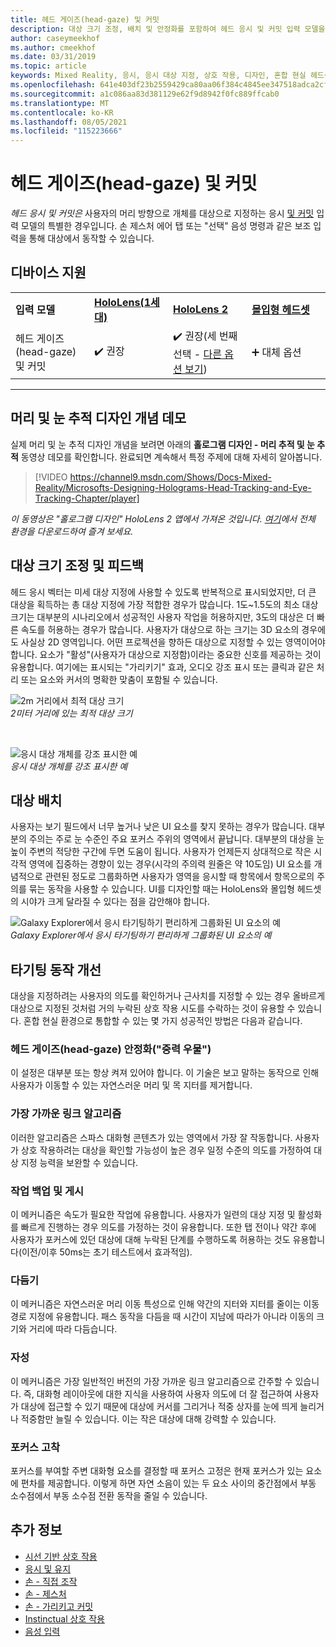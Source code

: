 ```yaml
---
title: 헤드 게이즈(head-gaze) 및 커밋
description: 대상 크기 조정, 배치 및 안정화를 포함하여 헤드 응시 및 커밋 입력 모델을 시작합니다.
author: caseymeekhof
ms.author: cmeekhof
ms.date: 03/31/2019
ms.topic: article
keywords: Mixed Reality, 응시, 응시 대상 지정, 상호 작용, 디자인, 혼합 현실 헤드셋, windows mixed reality 헤드셋, 가상 현실 헤드셋, HoloLens, MRTK, Mixed Reality Toolkit, 대상, 포커스, 다듬기
ms.openlocfilehash: 641e403df23b2559429ca80aa06f384c4845ee347518adca2cfde1b3dbe874dd
ms.sourcegitcommit: a1c086aa83d381129e62f9d8942f0fc889ffcab0
ms.translationtype: MT
ms.contentlocale: ko-KR
ms.lasthandoff: 08/05/2021
ms.locfileid: "115223666"
---
```

# <a name="head-gaze-and-commit"></a>헤드 게이즈(head-gaze) 및 커밋

_헤드 응시 및 커밋은_ 사용자의 머리 방향으로 개체를 대상으로 지정하는 응시 [및 커밋](gaze-and-commit.md) 입력 모델의 특별한 경우입니다. 손 제스처 에어 탭 또는 "선택" 음성 명령과 같은 보조 입력을 통해 대상에서 동작할 수 있습니다. 

## <a name="device-support"></a>디바이스 지원

<table>
    <colgroup>
    <col width="25%" />
    <col width="25%" />
    <col width="25%" />
    <col width="25%" />
    </colgroup>
    <tr>
        <td><strong>입력 모델</strong></td>
        <td><a href="/hololens/hololens1-hardware"><strong>HoloLens(1세대)</strong></a></td>
        <td><a href="https://docs.microsoft.com/hololens/hololens2-hardware"><strong>HoloLens 2</strong></td>
        <td><a href="../discover/immersive-headset-hardware-details.md"><strong>몰입형 헤드셋</strong></a></td>
    </tr>
     <tr>
        <td>헤드 게이즈(head-gaze) 및 커밋</td>
        <td>✔️ 권장</td>
        <td>✔️ 권장(세 번째 선택 - <a href="interaction-fundamentals.md">다른 옵션 보기</a>)</td>
        <td>➕ 대체 옵션</td>
    </tr>
</table>

---

## <a name="head-and-eye-tracking-design-concepts-demo"></a>머리 및 눈 추적 디자인 개념 데모

실제 머리 및 눈 추적 디자인 개념을 보려면 아래의 **홀로그램 디자인 - 머리 추적 및 눈 추적** 동영상 데모를 확인합니다. 완료되면 계속해서 특정 주제에 대해 자세히 알아봅니다.

> [!VIDEO https://channel9.msdn.com/Shows/Docs-Mixed-Reality/Microsofts-Designing-Holograms-Head-Tracking-and-Eye-Tracking-Chapter/player]

*이 동영상은 "홀로그램 디자인" HoloLens 2 앱에서 가져온 것입니다. [여기](https://aka.ms/dhapp)에서 전체 환경을 다운로드하여 즐겨 보세요.*

## <a name="target-sizing-and-feedback"></a>대상 크기 조정 및 피드백

헤드 응시 벡터는 미세 대상 지정에 사용할 수 있도록 반복적으로 표시되었지만, 더 큰 대상을 획득하는 총 대상 지정에 가장 적합한 경우가 많습니다. 1도~1.5도의 최소 대상 크기는 대부분의 시나리오에서 성공적인 사용자 작업을 허용하지만, 3도의 대상은 더 빠른 속도를 허용하는 경우가 많습니다. 사용자가 대상으로 하는 크기는 3D 요소의 경우에도 사실상 2D 영역입니다. 어떤 프로젝션을 향하든 대상으로 지정할 수 있는 영역이어야 합니다. 요소가 "활성"(사용자가 대상으로 지정함)이라는 중요한 신호를 제공하는 것이 유용합니다. 여기에는 표시되는 "가리키기" 효과, 오디오 강조 표시 또는 클릭과 같은 처리 또는 요소와 커서의 명확한 맞춤이 포함될 수 있습니다.

![2m 거리에서 최적 대상 크기](images/gazetargeting-size-1000px.jpg)<br>
*2미터 거리에 있는 최적 대상 크기*

<br>

![응시 대상 개체를 강조 표시한 예](images/gazetargeting-highlighting-940px.jpg)<br>
*응시 대상 개체를 강조 표시한 예*

## <a name="target-placement"></a>대상 배치

사용자는 보기 필드에서 너무 높거나 낮은 UI 요소를 찾지 못하는 경우가 많습니다. 대부분의 주의는 주로 눈 수준인 주요 포커스 주위의 영역에서 끝납니다. 대부분의 대상을 눈 높이 주변의 적당한 구간에 두면 도움이 됩니다. 사용자가 언제든지 상대적으로 작은 시각적 영역에 집중하는 경향이 있는 경우(시각의 주의력 원줄은 약 10도임) UI 요소를 개념적으로 관련된 정도로 그룹화하면 사용자가 영역을 응시할 때 항목에서 항목으로의 주의를 묶는 동작을 사용할 수 있습니다. UI를 디자인할 때는 HoloLens와 몰입형 헤드셋의 시야가 크게 달라질 수 있다는 점을 감안해야 합니다.

![Galaxy Explorer에서 응시 타기팅하기 편리하게 그룹화된 UI 요소의 예](images/gazetargeting-grouping-1000px.jpg)<br>
*Galaxy Explorer에서 응시 타기팅하기 편리하게 그룹화된 UI 요소의 예*

## <a name="improving-targeting-behaviors"></a>타기팅 동작 개선

대상을 지정하려는 사용자의 의도를 확인하거나 근사치를 지정할 수 있는 경우 올바르게 대상으로 지정된 것처럼 거의 누락된 상호 작용 시도를 수락하는 것이 유용할 수 있습니다. 혼합 현실 환경으로 통합할 수 있는 몇 가지 성공적인 방법은 다음과 같습니다.

### <a name="head-gaze-stabilization-gravity-wells"></a>헤드 게이즈(head-gaze) 안정화("중력 우물")

이 설정은 대부분 또는 항상 켜져 있어야 합니다. 이 기술은 보고 말하는 동작으로 인해 사용자가 이동할 수 있는 자연스러운 머리 및 목 지터를 제거합니다.

### <a name="closest-link-algorithms"></a>가장 가까운 링크 알고리즘

이러한 알고리즘은 스파스 대화형 콘텐츠가 있는 영역에서 가장 잘 작동합니다. 사용자가 상호 작용하려는 대상을 확인할 가능성이 높은 경우 일정 수준의 의도를 가정하여 대상 지정 능력을 보완할 수 있습니다.

### <a name="backdating-and-postdating-actions"></a>작업 백업 및 게시

이 메커니즘은 속도가 필요한 작업에 유용합니다. 사용자가 일련의 대상 지정 및 활성화를 빠르게 진행하는 경우 의도를 가정하는 것이 유용합니다. 또한 탭 전이나 약간 후에 사용자가 포커스에 있던 대상에 대해 누락된 단계를 수행하도록 허용하는 것도 유용합니다(이전/이후 50ms는 초기 테스트에서 효과적임).

### <a name="smoothing"></a>다듬기

이 메커니즘은 자연스러운 머리 이동 특성으로 인해 약간의 지터와 지터를 줄이는 이동 경로 지정에 유용합니다. 패스 동작을 다듬을 때 시간이 지남에 따라가 아니라 이동의 크기와 거리에 따라 다듬습니다.

### <a name="magnetism"></a>자성

이 메커니즘은 가장 일반적인 버전의 가장 가까운 링크 알고리즘으로 간주할 수 있습니다. 즉, 대화형 레이아웃에 대한 지식을 사용하여 사용자 의도에 더 잘 접근하여 사용자가 대상에 접근할 수 있기 때문에 대상에 커서를 그리거나 적중 상자를 눈에 띄게 늘리거나 적중함만 늘릴 수 있습니다. 이는 작은 대상에 대해 강력할 수 있습니다.

### <a name="focus-stickiness"></a>포커스 고착

포커스를 부여할 주변 대화형 요소를 결정할 때 포커스 고정은 현재 포커스가 있는 요소에 편차를 제공합니다. 이렇게 하면 자연 소음이 있는 두 요소 사이의 중간점에서 부동 소수점에서 부동 소수점 전환 동작을 줄일 수 있습니다.

## <a name="see-also"></a>추가 정보

* [시선 기반 상호 작용](eye-gaze-interaction.md)
* [응시 및 유지](gaze-and-dwell.md)
* [손 - 직접 조작](direct-manipulation.md)
* [손 - 제스처](gaze-and-commit.md#composite-gestures)
* [손 - 가리키고 커밋](point-and-commit.md)
* [Instinctual 상호 작용](interaction-fundamentals.md)
* [음성 입력 ](voice-input.md)